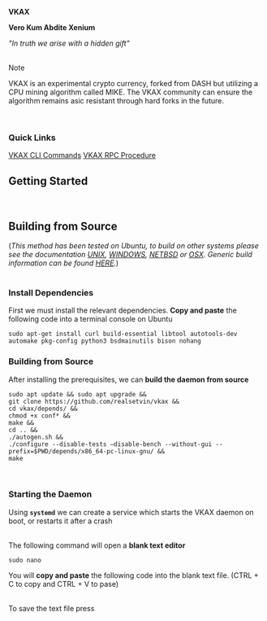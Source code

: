**VKAX**
<br/>

**Vero Kum Abdite Xenium**
<br/>

*"_In truth we arise with a hidden gift_"*
<br/>
<br/>


> [!NOTE]
> VKAX is an experimental crypto currency, forked from DASH but utilizing a CPU mining algorithm called MIKE. The VKAX community can ensure the algorithm remains asic resistant through hard forks in the future. 
<br/>

### Quick Links
[VKAX CLI Commands](https://github.com/realsetvin/vkax/blob/master/doc/vkax-cli-wallet-arguments-and-commands)
[VKAX RPC Procedure](https://github.com/realsetvin/vkax/blob/master/doc/vkax-remote-procedure-calls)
<br/>


## Getting Started
<br/>




## Building from Source
(*This method has been tested on Ubuntu, to build on other systems please see the documentation
[UNIX](https://github.com/realsetvin/vkax/blob/master/doc/build-unix.md), 
[WINDOWS](https://github.com/realsetvin/vkax/blob/master/doc/build-windows.md), 
[NETBSD](https://github.com/realsetvin/vkax/blob/master/doc/build-netbsd.md) or 
[OSX](https://github.com/realsetvin/vkax/blob/master/doc/build-osx.md). 
Generic build information can be found [HERE](https://github.com/realsetvin/vkax/blob/master/doc/build-generic.md).*)
<br/>
<br/>

### Install Dependencies
First we must install the relevant dependencies. **Copy and paste** the following code into a terminal console on Ubuntu
<br/>

```
sudo apt-get install curl build-essential libtool autotools-dev automake pkg-config python3 bsdmainutils bison nohang

```

### Building from Source
After installing the prerequisites, we can **build the daemon from source**
```
sudo apt update && sudo apt upgrade &&
git clone https://github.com/realsetvin/vkax &&
cd vkax/depends/ &&
chmod +x conf* &&
make &&
cd .. &&
./autogen.sh &&
./configure --disable-tests –disable-bench --without-gui --prefix=$PWD/depends/x86_64-pc-linux-gnu/ &&
make
```
<br/>

### Starting the Daemon
Using **`systemd`** we can create a service which starts the VKAX daemon on boot, or restarts it after a crash
<br/>
<br/>

The following command will open a **blank text editor**

```
sudo nano 
```

You will **copy and paste** the following code into the blank text file. (CTRL + C to copy and CTRL + V to pase) 

<br/>
To save the text file press 
